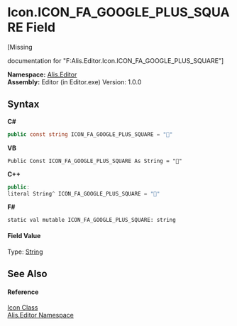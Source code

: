 # Icon.ICON_FA_GOOGLE_PLUS_SQUARE Field
 

\[Missing <summary> documentation for "F:Alis.Editor.Icon.ICON_FA_GOOGLE_PLUS_SQUARE"\]

**Namespace:**&nbsp;<a href="b150ade4-39de-a232-5f06-d3cdc1b2c538">Alis.Editor</a><br />**Assembly:**&nbsp;Editor (in Editor.exe) Version: 1.0.0

## Syntax

**C#**<br />
``` C#
public const string ICON_FA_GOOGLE_PLUS_SQUARE = ""
```

**VB**<br />
``` VB
Public Const ICON_FA_GOOGLE_PLUS_SQUARE As String = ""
```

**C++**<br />
``` C++
public:
literal String^ ICON_FA_GOOGLE_PLUS_SQUARE = ""
```

**F#**<br />
``` F#
static val mutable ICON_FA_GOOGLE_PLUS_SQUARE: string
```


#### Field Value
Type: <a href="https://docs.microsoft.com/dotnet/api/system.string" target="_blank">String</a>

## See Also


#### Reference
<a href="cc0f883c-67f8-f772-c6d7-a60b129f22a7">Icon Class</a><br /><a href="b150ade4-39de-a232-5f06-d3cdc1b2c538">Alis.Editor Namespace</a><br />
